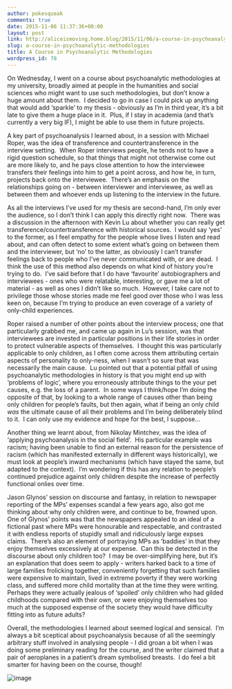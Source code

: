 ```yaml
---
author: pokesqueak
comments: true
date: 2015-11-06 11:37:36+00:00
layout: post
link: http://aliceismoving.home.blog/2015/11/06/a-course-in-psychoanalytic-methodologies/
slug: a-course-in-psychoanalytic-methodologies
title: A Course in Psychoanalytic Methodologies
wordpress_id: 78
---
```


On Wednesday, I went on a course about psychoanalytic methodologies at my university, broadly aimed at people in the humanities and social sciences who might want to use such methodologies, but don’t know a huge amount about them.  I decided to go in case I could pick up anything that would add ‘sparkle’ to my thesis - obviously as I’m in third year, it’s a bit late to give them a huge place in it.  Plus, if I stay in academia (and that’s currently a very big IF), I might be able to use them in future projects.

A key part of psychoanalysis I learned about, in a session with Michael Roper, was the idea of transference and countertransference in the interview setting.  When Roper interviews people, he tends not to have a rigid question schedule, so that things that might not otherwise come out are more likely to, and he pays close attention to how the interviewee transfers their feelings into him to get a point across, and how he, in turn, projects back onto the interviewee.  There’s an emphasis on the relationships going on - between interviewer and interviewee, as well as between them and whoever ends up listening to the interview in the future.    


As all the interviews I’ve used for my thesis are second-hand, I’m only ever the audience, so I don’t think I can apply this directly right now.  There was a discussion in the afternoon with Kevin Lu about whether you can really get transference/countertransference with historical sources.  I would say ‘yes’ to the former, as I feel empathy for the people whose lives I listen and read about, and can often detect to some extent what’s going on between them and the interviewer, but ‘no’ to the latter, as obviously I can’t transfer feelings back to people who I’ve never communicated with, or are dead.  I think the use of this method also depends on what kind of history you’re trying to do.  I’ve said before that I do have ‘favourite’ autobiographers and interviewees - ones who were relatable, interesting, or gave me a lot of material - as well as ones I didn’t like so much.  However, I take care not to privilege those whose stories made me feel good over those who I was less keen on, because I’m trying to produce an even coverage of a variety of only-child experiences.

Roper raised a number of other points about the interview process; one that particularly grabbed me, and came up again in Lu’s session, was that interviewees are invested in particular positions in their life stories in order to protect vulnerable aspects of themselves.  I thought this was particularly applicable to only children, as I often come across them attributing certain aspects of personality to only-ness, when I wasn’t so sure that was necessarily the main cause.  Lu pointed out that a potential pitfall of using psychoanalytic methodologies in history is that you might end up with ‘problems of logic’, where you erroneously attribute things to the your pet causes, e.g. the loss of a parent.  In some ways I think/hope I’m doing the opposite of that, by looking to a whole range of causes other than being only children for people’s faults, but then again, what if being an only child _was_ the ultimate cause of all their problems and I’m being deliberately blind to it.  I can only use my evidence and hope for the best, I suppose…  


Another thing we learnt about, from Nikolay Mintchev, was the idea of ‘applying psychoanalysis in the social field’.  His particular example was racism; having been unable to find an external reason for the persistence of racism (which has manifested externally in different ways historically), we must look at people’s inward mechanisms (which have stayed the same, but adapted to the context).  I’m wondering if this has any relation to people’s continued prejudice against only children despite the increase of perfectly functional onlies over time.

Jason Glynos’ session on discourse and fantasy, in relation to newspaper reporting of the MPs’ expenses scandal a few years ago, also got me thinking about why only children were, and continue to be, frowned upon.  One of Glynos’ points was that the newspapers appealed to an ideal of a fictional past where MPs were honourable and respectable, and contrasted it with endless reports of stupidly small and ridiculously large expses claims.  There’s also an element of portraying MPs as ‘baddies’ in that they enjoy themselves excessively at our expense.  Can this be detected in the discourse about only children too?  I may be over-simplifying here, but it’s an explanation that does seem to apply - writers harked back to a time of large families frolicking together, conveniently forgetting that such families were expensive to maintain, lived in extreme poverty if they were working class, and suffered more child mortality than at the time they were writing.  Perhaps they were actually jealous of ‘spoiled’ only children who had gilded childhoods compared with their own, or were enjoying themselves too much at the supposed expense of the society they would have difficulty fitting into as future adults?

Overall, the methodologies I learned about seemed logical and sensical.  I’m always a bit sceptical about psychoanalysis because of all the seemingly arbitrary stuff involved in analysing people - I did groan a bit when I was doing some preliminary reading for the course, and the writer claimed that a pair of aeroplanes in a patient’s dream symbolised breasts.  I do feel a bit smarter for having been on the course, though!  


![image](https://66.media.tumblr.com/c41637881c9f456d707a1184b1cfdf01/tumblr_inline_nxe5mgpWXb1s70b7a_540.jpg)
